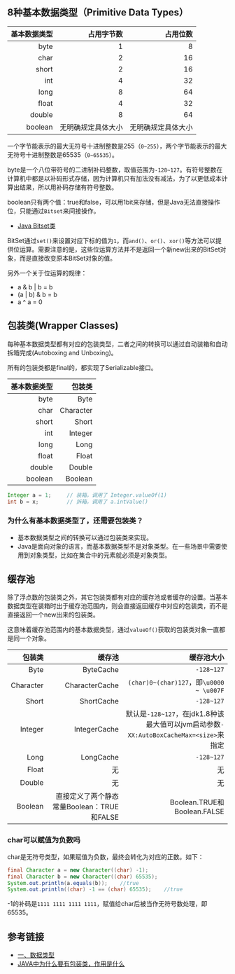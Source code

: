 <!--
date: 2021-03-27T22:34:12+08:00
lastmod: 2021-04-08T22:34:12+08:00
-->
## 8种基本数据类型（Primitive Data Types）

|基本数据类型|占用字节数|占用位数|
|-:|-:|-:|
|byte|1|8|
|char|2|16|
|short|2|16|
|int|4|32|
|long|8|64|
|float|4|32|
|double|8|64|
|boolean|无明确规定具体大小|无明确规定具体大小|

一个字节能表示的最大无符号十进制整数是255（`0~255`），两个字节能表示的最大无符号十进制整数是65535（`0~65535`）。

byte是一个八位带符号的二进制补码整数，取值范围为`-128~127`。有符号整数在计算机中都是以补码形式存储，因为计算机只有加法没有减法，为了以更低成本计算出结果，所以用补码存储有符号整数。


boolean只有两个值：true和false，可以用1bit来存储，但是Java无法直接操作位，只能通过`Bitset`来间接操作。

* [Java Bitset类](https://www.runoob.com/java/java-bitset-class.html)

BitSet通过`set()`来设置对应下标的值为`1`，而`and()`、`or()`、`xor()`等方法可以提供位运算。需要注意的是，这些位运算方法并不是返回一个新new出来的BitSet对象，而是直接改变原本BitSet对象的值。

另外一个关于位运算的规律：

* a & b | b = b
* (a | b) & b = b
* a ^ a = 0

## 包装类(Wrapper Classes)

每种基本数据类型都有对应的包装类型，二者之间的转换可以通过自动装箱和自动拆箱完成(Autoboxing and Unboxing)。

所有的包装类都是final的，都实现了Serializable接口。

|基本数据类型|包装类|
|-:|-:|
|byte|Byte|
|char|Character|
|short|Short|
|int|Integer|
|long|Long|
|float|Float|
|double|Double|
|boolean|Boolean|

```java
Integer a = 1;     // 装箱，调用了 Integer.valueOf(1)
int b = x;         // 拆箱，调用了 a.intValue()
```

### 为什么有基本数据类型了，还需要包装类？

* 基本数据类型之间的转换可以通过包装类来实现。
* Java是面向对象的语言，而基本数据类型不是对象类型。在一些场景中需要使用到对象类型，比如在集合中的元素就必须是对象类型。

## 缓存池

除了浮点数的包装类之外，其它包装类都有对应的缓存池或者缓存的设置。当基本数据类型在装箱时出于缓存池范围内，则会直接返回缓存中对应的包装类，而不是直接返回一个new出来的包装类。

这意味着缓存池范围内的基本数据类型，通过`valueOf()`获取的包装类对象一直都是同一个对象。

|包装类|缓存池|缓存池大小|
|-:|-:|-:|
|Byte|ByteCache|`-128~127`|
|Character|CharacterCache|`(char)0~(char)127`，即`\u0000 ~ \u007F`|
|Short|ShortCache|`-128~127`|
|Integer|IntegerCache|默认是`-128~127`，在jdk1.8种该最大值可以jvm启动参数`-XX:AutoBoxCacheMax=<size>`来指定|
|Long|LongCache|`-128~127`|
|Float|无|无|
|Double|无|无|
|Boolean|直接定义了两个静态常量Boolean：TRUE和FALSE|Boolean.TRUE和Boolean.FALSE|

### char可以赋值为负数吗

char是无符号类型，如果赋值为负数，最终会转化为对应的正数。如下：
```java
final Character a = new Character((char) -1);
final Character b = new Character((char) 65535);
System.out.println(a.equals(b));    //true
System.out.println((char) -1 == (char) 65535);    //true
```

-1的补码是`1111 1111 1111 1111`，赋值给char后被当作无符号数处理，即65535。

## 参考链接

* [一、数据类型](http://cyc2018.gitee.io/cs-notes/#/notes/Java%20基础?id=%e4%b8%80%e3%80%81%e6%95%b0%e6%8d%ae%e7%b1%bb%e5%9e%8b)
* [JAVA中为什么要有包装类，作用是什么](https://zhidao.baidu.com/question/2052192149152534987.html)
